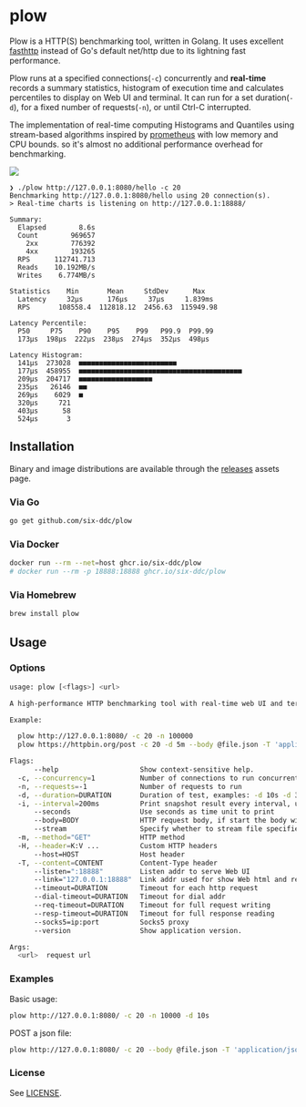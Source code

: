 # plow

Plow is a HTTP(S) benchmarking tool, written in Golang. It uses excellent [fasthttp](https://github.com/valyala/fasthttp#http-client-comparison-with-nethttp) instead of Go's default net/http due to its lightning fast performance.

Plow runs at a specified connections(`-c`) concurrently and **real-time** records a summary statistics, histogram of execution time and calculates percentiles to display on Web UI and terminal. It can run for a set duration(`-d`), for a fixed number of requests(`-n`), or until Ctrl-C interrupted.

The implementation of real-time computing Histograms and Quantiles using stream-based algorithms inspired by [prometheus](https://github.com/prometheus/client_golang) with low memory and CPU bounds. so it's almost no additional performance overhead for benchmarking.

![](https://github.com/six-ddc/plow/blob/main/demo.gif?raw=true)

```text
❯ ./plow http://127.0.0.1:8080/hello -c 20
Benchmarking http://127.0.0.1:8080/hello using 20 connection(s).
> Real-time charts is listening on http://127.0.0.1:18888/

Summary:
  Elapsed        8.6s
  Count        969657
    2xx        776392
    4xx        193265
  RPS      112741.713
  Reads    10.192MB/s
  Writes    6.774MB/s

Statistics    Min       Mean     StdDev      Max
  Latency     32µs      176µs     37µs     1.839ms
  RPS       108558.4  112818.12  2456.63  115949.98

Latency Percentile:
  P50     P75    P90    P95    P99   P99.9  P99.99
  173µs  198µs  222µs  238µs  274µs  352µs  498µs

Latency Histogram:
  141µs  273028  ■■■■■■■■■■■■■■■■■■■■■■■■
  177µs  458955  ■■■■■■■■■■■■■■■■■■■■■■■■■■■■■■■■■■■■■■■■
  209µs  204717  ■■■■■■■■■■■■■■■■■■
  235µs   26146  ■■
  269µs    6029  ■
  320µs     721
  403µs      58
  524µs       3
```

## Installation

Binary and image distributions are available through the [releases](https://github.com/six-ddc/plow/releases) assets page.

### Via Go

```bash
go get github.com/six-ddc/plow
```

### Via Docker

```bash
docker run --rm --net=host ghcr.io/six-ddc/plow
# docker run --rm -p 18888:18888 ghcr.io/six-ddc/plow
```

### Via Homebrew

```sh
brew install plow
```

## Usage

### Options

```bash
usage: plow [<flags>] <url>

A high-performance HTTP benchmarking tool with real-time web UI and terminal displaying

Example:

  plow http://127.0.0.1:8080/ -c 20 -n 100000
  plow https://httpbin.org/post -c 20 -d 5m --body @file.json -T 'application/json' -m POST

Flags:
      --help                    Show context-sensitive help.
  -c, --concurrency=1           Number of connections to run concurrently
  -n, --requests=-1             Number of requests to run
  -d, --duration=DURATION       Duration of test, examples: -d 10s -d 3m
  -i, --interval=200ms          Print snapshot result every interval, use 0 to print once at the end
      --seconds                 Use seconds as time unit to print
      --body=BODY               HTTP request body, if start the body with @, the rest should be a filename to read
      --stream                  Specify whether to stream file specified by '--body @file' using chunked encoding or to read into memory
  -m, --method="GET"            HTTP method
  -H, --header=K:V ...          Custom HTTP headers
      --host=HOST               Host header
  -T, --content=CONTENT         Content-Type header
      --listen=":18888"         Listen addr to serve Web UI
      --link="127.0.0.1:18888"  Link addr used for show Web html and request backend server
      --timeout=DURATION        Timeout for each http request
      --dial-timeout=DURATION   Timeout for dial addr
      --req-timeout=DURATION    Timeout for full request writing
      --resp-timeout=DURATION   Timeout for full response reading
      --socks5=ip:port          Socks5 proxy
      --version                 Show application version.

Args:
  <url>  request url
```

### Examples

Basic usage:

```bash
plow http://127.0.0.1:8080/ -c 20 -n 10000 -d 10s
```

POST a json file:

```bash
plow http://127.0.0.1:8080/ -c 20 --body @file.json -T 'application/json' -m POST
```

### License
See [LICENSE](https://github.com/six-ddc/plow/blob/master/LICENSE).

